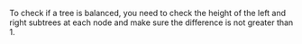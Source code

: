 To check if a tree is balanced, you need to check the height of the left and right subtrees at each node and make sure the difference is not greater than 1.